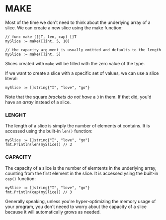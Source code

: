 # MAKE

Most of the time we don't need to think about the underlying array of a slice. We can create a new slice using the make function:

```
// func make ([]T, len, cap) []T
mySlice := make([]int, 5, 10)

// the capacity argument is usually omitted and defaults to the length
mySlice := make([]int, 5)
```

Slices created with `make` will be filled with the zero value of the type.

If we want to create a slice with a specific set of values, we can use a slice literal:

    mySlice := []string{"I", "love", "go"}

Note that the square _brackets do not have_ a `3` in them. If thet did, you'd have an _array_ instead of a slice.

### LENGHT

The length of a slice is simply the number of elements ot contains. It is accessed using the built-in `len()` function:

    mySlice := []string{"I", "love", "go"}
    fmt.Println(len(mySlice)) // 3

### CAPACITY

The capacity of a slice is the number of elemtents in the underlying array, counting from the first element in the slice. It is accessed ysing the built-in `cap()` function:

    mySlice := []string{"I", "love", "go"}
    fmt.Println(cap(mySlice)) // 3

Generally speaking, unless you're hyper-optimizing the memory usage of your program, you don't neeed to worry about the capacity of a slice because it will automatically grows as needed.
